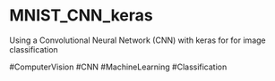# MNIST_CNN_keras
Using a Convolutional Neural Network (CNN) with keras for for image classification

#ComputerVision #CNN #MachineLearning #Classification
